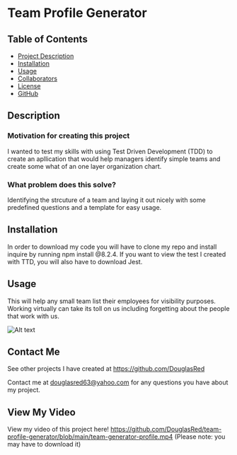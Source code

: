 # Team Profile Generator

## Table of Contents

- [Project Description](#Description)
- [Installation](#Installation)
- [Usage](#Usage)
- [Collaborators](#Collaborators)
- [License](#License)
- [GitHub](#GitHub)

## Description

### Motivation for creating this project

I wanted to test my skills with using Test Driven Development (TDD) to create an apllication that would help managers identify simple teams and create some what of an one layer organization chart.

### What problem does this solve?

Identifying the strcuture of a team and laying it out nicely with some predefined questions and a template for easy usage.

## Installation

In order to download my code you will have to clone my repo and install inquire by running npm install @8.2.4. If you want to view the test I created with TTD, you will also have to download Jest.

## Usage

This will help any small team list their employees for visibility purposes. Working virtually can take its toll on us including forgetting about the people that work with us.

![Alt text]("./lib/assests/images/team-profile.jpg")

## Contact Me

See other projects I have created at https://github.com/DouglasRed

Contact me at douglasred63@yahoo.com for any questions you have about my project.

## View My Video

View my video of this project here! https://github.com/DouglasRed/team-profile-generator/blob/main/team-generator-profile.mp4 (Please note: you may have to download it)
